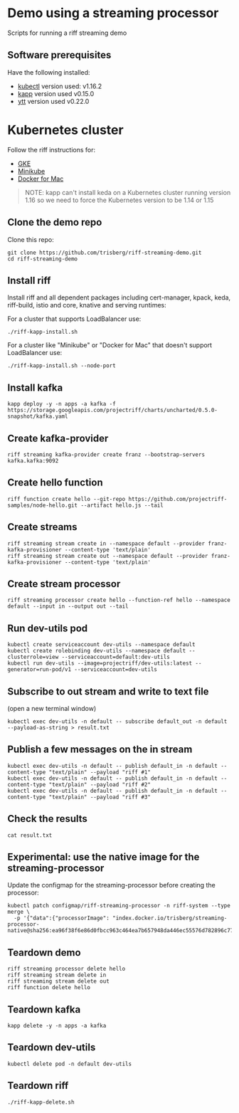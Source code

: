 # Demo using a streaming processor
Scripts for running a riff streaming demo

## Software prerequisites

Have the following installed:

- [kubectl](https://kubernetes.io/docs/tasks/tools/install-kubectl/) version used: v1.16.2
- [kapp](https://github.com/k14s/kapp#kapp) version used v0.15.0
- [ytt](https://github.com/k14s/ytt#ytt-yaml-templating-tool) version used v0.22.0

# Kubernetes cluster

Follow the riff instructions for:

- [GKE](https://projectriff.io/docs/v0.4/getting-started/gke)
- [Minikube](https://projectriff.io/docs/v0.4/getting-started/minikube)
- [Docker for Mac](https://projectriff.io/docs/v0.4/getting-started/docker-for-mac)

> NOTE: kapp can't install keda on a Kubernetes cluster running version 1.16 so we need to force the Kubernetes version to be 1.14 or 1.15

## Clone the demo repo

Clone this repo:

```
git clone https://github.com/trisberg/riff-streaming-demo.git
cd riff-streaming-demo
```

## Install riff

Install riff and all dependent packages including cert-manager, kpack, keda, riff-build, istio and core, knative and serving runtimes:

For a cluster that supports LoadBalancer use:

```
./riff-kapp-install.sh
```

For a cluster like "Minikube" or "Docker for Mac" that doesn't support LoadBalancer use:
```
./riff-kapp-install.sh --node-port
```

## Install kafka

```
kapp deploy -y -n apps -a kafka -f https://storage.googleapis.com/projectriff/charts/uncharted/0.5.0-snapshot/kafka.yaml
```

## Create kafka-provider

```
riff streaming kafka-provider create franz --bootstrap-servers kafka.kafka:9092
```

## Create hello function

```
riff function create hello --git-repo https://github.com/projectriff-samples/node-hello.git --artifact hello.js --tail
```

## Create streams

```
riff streaming stream create in --namespace default --provider franz-kafka-provisioner --content-type 'text/plain'
riff streaming stream create out --namespace default --provider franz-kafka-provisioner --content-type 'text/plain'
```

## Create stream processor

```
riff streaming processor create hello --function-ref hello --namespace default --input in --output out --tail
```

## Run dev-utils pod

```
kubectl create serviceaccount dev-utils --namespace default
kubectl create rolebinding dev-utils --namespace default --clusterrole=view --serviceaccount=default:dev-utils
kubectl run dev-utils --image=projectriff/dev-utils:latest --generator=run-pod/v1 --serviceaccount=dev-utils
```

## Subscribe to out stream and write to text file

(open a new terminal window)

```
kubectl exec dev-utils -n default -- subscribe default_out -n default --payload-as-string > result.txt
```

## Publish a few messages on the in stream

```
kubectl exec dev-utils -n default -- publish default_in -n default --content-type "text/plain" --payload "riff #1"
kubectl exec dev-utils -n default -- publish default_in -n default --content-type "text/plain" --payload "riff #2"
kubectl exec dev-utils -n default -- publish default_in -n default --content-type "text/plain" --payload "riff #3"
```

## Check the results

```
cat result.txt
```

## Experimental: use the native image for the streaming-processor

Update the configmap for the streaming-processor before creating the processor:

```
kubectl patch configmap/riff-streaming-processor -n riff-system --type merge \
  -p '{"data":{"processorImage": "index.docker.io/trisberg/streaming-processor-native@sha256:ea96f38f6e86d0fbcc963c464ea7b657948da446ec55576d782896c776f590ba"}}'
```

## Teardown demo

```
riff streaming processor delete hello
riff streaming stream delete in
riff streaming stream delete out
riff function delete hello
```

## Teardown kafka

```
kapp delete -y -n apps -a kafka
```

## Teardown dev-utils

```
kubectl delete pod -n default dev-utils
```

## Teardown riff

```
./riff-kapp-delete.sh
```
